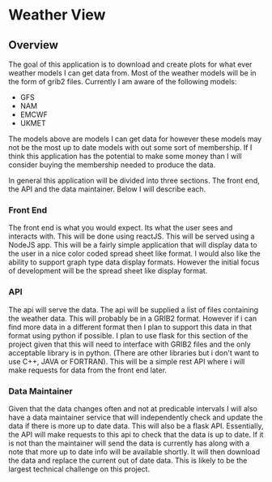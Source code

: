 # Weather View

## Overview
The goal of this application is to download and create plots for what ever weather models I can get data from. Most of the weather models will be in the form of grib2 files. Currently I am aware of the following models:
- GFS
- NAM
- EMCWF
- UKMET

The models above are models I can get data for however these models may not be the most up to date models with out some sort of membership. If I think this application has the potential to make some money than I will consider buying the membership needed to produce the data.

In general this application will be divided into three sections. The front end, the API and the data maintainer. Below I will describe each.

### Front End
The front end is what you would expect. Its what the user sees and interacts with. This will be done using  reactJS. This will be served using a NodeJS app. This will be a fairly simple application that will display data to the user in a nice color coded spread sheet like format. I would also like the ability to support graph type data display formats. However the initial focus of development will be the spread sheet like display format.

### API
The api will serve the data. The api will be supplied a list of files containing the weather data. This will probably be in a GRIB2 format. However if i can find more data in a different format then I plan to support this data in that format using python if possible. I plan to use flask for this section of the project given that this will need to interface with GRIB2 files and the only acceptable library is in python. (There are other libraries but i don't want to use C++, JAVA or FORTRAN). This will be a simple rest API where i will make requests for data from the front end later.

### Data Maintainer
Given that the data changes often and not at predicable intervals I will also have a data maintainer service that will independently check and update the data if there is more up to date data. This will also be a flask API. Essentially, the API will make requests to this api to check that the data is up to date. If it is not than the maintainer will send the data is currently has along with a note that more up to date info will be available shortly. It will then download the data and replace the current out of date data. This is likely to be the largest technical challenge on this project.